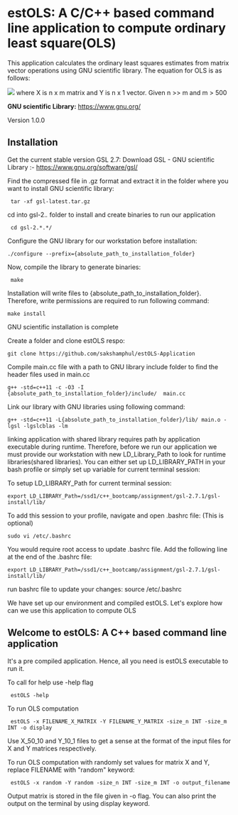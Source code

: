 # estOLS: A C/C++ based command line application to compute ordinary least square(OLS)
This application calculates the ordinary least squares estimates from matrix vector operations using GNU scientific library. The equation for OLS is as follows:

<img src="https://render.githubusercontent.com/render/math?math=OLS = (X^T X)^{-1}X^TY">  where X is n x m matrix and Y is n x 1 vector. Given n >> m and m > 500

**GNU scientific Library:** https://www.gnu.org/

Version 1.0.0

## Installation

Get the current stable version GSL 2.7: Download GSL - GNU scientific Library :- https://www.gnu.org/software/gsl/

Find the compressed file in .gz format and extract it in the folder where you want to install GNU scientific library:

     tar -xf gsl-latest.tar.gz

cd into gsl-2.*.* folder to install and create binaries to run our application

     cd gsl-2.*.*/

Configure the GNU library for our workstation before installation:

    ./configure --prefix={absolute_path_to_installation_folder}

Now, compile the library to generate binaries:

     make 

Installation will write files to {absolute_path_to_installation_folder}. Therefore, write permissions are required to run following command: 

    make install

GNU scientific installation is complete

Create a folder and clone estOLS respo: 

    git clone https://github.com/sakshamphul/estOLS-Application

Compile main.cc file with a path to GNU library include folder to find the header files used in main.cc

    g++ -std=c++11 -c -O3 -I {absolute_path_to_installation_folder}/include/  main.cc

Link our library with GNU libraries using following command:

    g++ -std=c++11 -L{absolute_path_to_installation_folder}/lib/ main.o -lgsl -lgslcblas -lm

linking application with shared library requires path by application executable during runtime. Therefore, before we run our application we must provide our workstation with new LD_Library_Path to look for runtime libraries(shared libraries). You can either set up LD_LIBRARY_PATH in your bash profile or simply set up variable for current terminal session: 

To setup LD_LIBRARY_Path for current terminal session:
 
    export LD_LIBRARY_Path=/ssd1/c++_bootcamp/assignment/gsl-2.7.1/gsl-install/lib/

To add this session to your profile, navigate and open .bashrc file: (This is optional) 
    
    sudo vi /etc/.bashrc

You would require root access to update .bashrc file.
Add the following line at the end of the .bashrc file:
 
    export LD_LIBRARY_Path=/ssd1/c++_bootcamp/assignment/gsl-2.7.1/gsl-install/lib/
    
run bashrc file to update your changes:
    source /etc/.bashrc
    
We have set up our environment and compiled estOLS. Let's explore how can we use this application to compute OLS 

## Welcome to estOLS: A C++ based command line application

It's a pre compiled application. Hence, all you need is estOLS executable to run it.

To call for help use -help flag

     estOLS -help
     
To run OLS computation

     estOLS -x FILENAME_X_MATRIX -Y FILENAME_Y_MATRIX -size_n INT -size_m INT -o display

Use X_50_10 and Y_10_1 files to get a sense at the format of the input files for X and Y matrices respectively.

To run OLS computation with randomly set values for matrix X and Y, replace FILENAME with "random" keyword:

     estOLS -x random -Y random -size_n INT -size_m INT -o output_filename
    
Output matrix is stored in the file given in -o flag. You can also print the output on the terminal by using display keyword.

